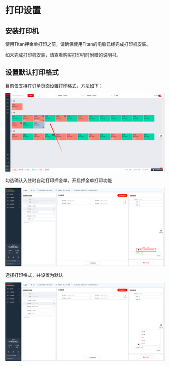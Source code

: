 # 打印设置

## 安装打印机

使用Titan押金单打印之前，请确保使用Titan的电脑已经完成打印机安装。

如未完成打印机安装，请查看购买打印机时附赠的说明书。

## 设置默认打印格式

目前仅支持在订单页面设置打印格式，方法如下：

![&#x968F;&#x673A;&#x627E;&#x4E00;&#x4E2A;&#x623F;&#x95F4;&#x70B9;&#x51FB;&#x529E;&#x7406;&#x5165;&#x4F4F;](../../../.gitbook/assets/image%20%2844%29.png)

勾选确认入住时自动打印押金单，开启押金单打印功能

![&#x8BBE;&#x7F6E;&#x6253;&#x5370;&#x62BC;&#x91D1;&#x5355;](../../../.gitbook/assets/image%20%2837%29.png)

选择打印格式，并设置为默认  


![&#x8BBE;&#x7F6E;&#x6253;&#x5370;&#x683C;&#x5F0F;](../../../.gitbook/assets/image%20%28386%29.png)

